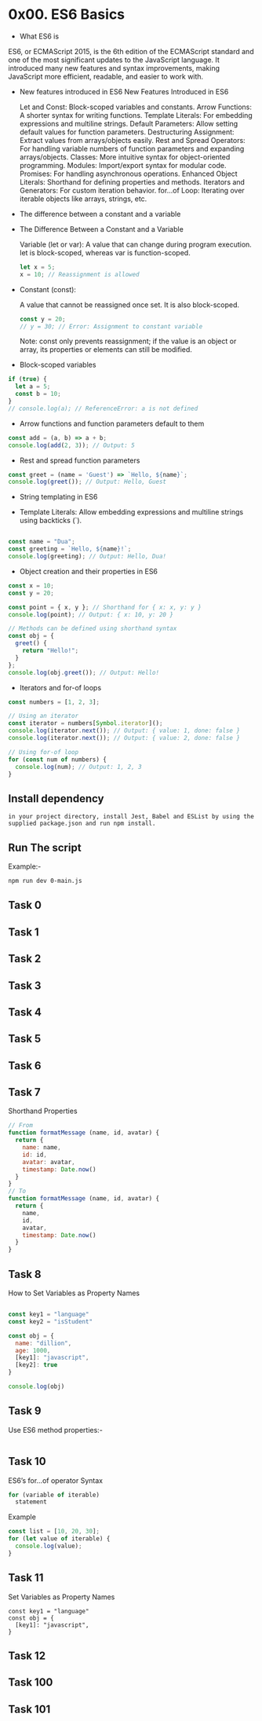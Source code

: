 #  0x00. ES6 Basics 

- What ES6 is

ES6, or ECMAScript 2015, is the 6th edition of the ECMAScript standard and one of the most significant updates to the JavaScript language. It introduced many new features and syntax improvements, making JavaScript more efficient, readable, and easier to work with.

- New features introduced in ES6
New Features Introduced in ES6

    Let and Const: Block-scoped variables and constants.
    Arrow Functions: A shorter syntax for writing functions.
    Template Literals: For embedding expressions and multiline strings.
    Default Parameters: Allow setting default values for function parameters.
    Destructuring Assignment: Extract values from arrays/objects easily.
    Rest and Spread Operators: For handling variable numbers of function parameters and expanding arrays/objects.
    Classes: More intuitive syntax for object-oriented programming.
    Modules: Import/export syntax for modular code.
    Promises: For handling asynchronous operations.
    Enhanced Object Literals: Shorthand for defining properties and methods.
    Iterators and Generators: For custom iteration behavior.
    for...of Loop: Iterating over iterable objects like arrays, strings, etc.

- The difference between a constant and a variable

* The Difference Between a Constant and a Variable

    Variable (let or var):
        A value that can change during program execution.
        let is block-scoped, whereas var is function-scoped.


  ```js
  let x = 5;
  x = 10; // Reassignment is allowed
  ```
* Constant (const):

    A value that cannot be reassigned once set.
    It is also block-scoped.

    ```js
    const y = 20;
    // y = 30; // Error: Assignment to constant variable
    ```
    Note: const only prevents reassignment; if the value is an object or array, its properties or elements can still be modified.

- Block-scoped variables
```js
if (true) {
  let a = 5;
  const b = 10;
}
// console.log(a); // ReferenceError: a is not defined
```
- Arrow functions and function parameters default to them
```js
const add = (a, b) => a + b;
console.log(add(2, 3)); // Output: 5
```

- Rest and spread function parameters

```js
const greet = (name = 'Guest') => `Hello, ${name}`;
console.log(greet()); // Output: Hello, Guest
```
- String templating in ES6

* Template Literals: Allow embedding expressions and multiline strings using backticks (`).

```javascript

const name = "Dua";
const greeting = `Hello, ${name}!`;
console.log(greeting); // Output: Hello, Dua!
```

- Object creation and their properties in ES6

```javascript
const x = 10;
const y = 20;

const point = { x, y }; // Shorthand for { x: x, y: y }
console.log(point); // Output: { x: 10, y: 20 }

// Methods can be defined using shorthand syntax
const obj = {
  greet() {
    return "Hello!";
  }
};
console.log(obj.greet()); // Output: Hello!
```


- Iterators and for-of loops

```javascript
const numbers = [1, 2, 3];

// Using an iterator
const iterator = numbers[Symbol.iterator]();
console.log(iterator.next()); // Output: { value: 1, done: false }
console.log(iterator.next()); // Output: { value: 2, done: false }

// Using for-of loop
for (const num of numbers) {
  console.log(num); // Output: 1, 2, 3
}
```
## Install dependency

```
in your project directory, install Jest, Babel and ESList by using the supplied package.json and run npm install.

```
## Run The script
Example:-
```bash
npm run dev 0-main.js 
```

## Task 0


## Task 1


## Task 2


## Task 3


## Task 4


## Task 5


## Task 6


## Task 7
Shorthand Properties
```javascript
// From
function formatMessage (name, id, avatar) {
  return {
    name: name,
    id: id,
    avatar: avatar,
    timestamp: Date.now()
  }
}
// To
function formatMessage (name, id, avatar) {
  return {
    name,
    id,
    avatar,
    timestamp: Date.now()
  }
}

```
## Task 8
How to Set Variables as Property Names
```javascript

const key1 = "language"
const key2 = "isStudent"

const obj = {
  name: "dillion",
  age: 1000,
  [key1]: "javascript",
  [key2]: true
}

console.log(obj)

```

## Task 9
Use ES6 method properties:-
```javascript


```

## Task 10
ES6’s for...of operator
Syntax
```javascript
for (variable of iterable)
  statement
```
Example
```javascript
const list = [10, 20, 30];
for (let value of iterable) {
  console.log(value);
}
```
## Task 11
Set Variables as Property Names
```ES6
const key1 = "language"
const obj = {
  [key1]: "javascript",
}

```
## Task 12


## Task 100


## Task 101








